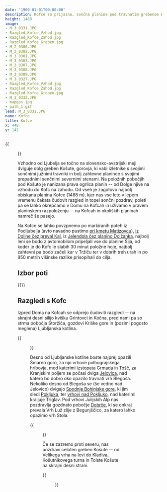 ```yaml
---
date: '1900-01-01T00:00:00'
description: Kofce so prijazna, sončna planina pod travnatim grebenom Košute.
height: 1488
image:
- M_3_0331.JPG
- Razgled_Kofce_Vzhod.jpg
- Razgled_Kofce_Zahod.jpg
- Razgled_Kofce_Greben.jpg
- M_2_0300.JPG
- M_3_0302.JPG
- M_3_0301.JPG
- M_3_0303.JPG
- M_3_0307.JPG
- M_3_0308.JPG
- M_3_0309.JPG
- M_3_0327.JPG
- Razgled_Kofce_Vzhod.jpg
- Razgled_Kofce_Zahod.jpg
- Razgled_Kofce_Greben.jpg
- M_3_0332.JPG
- mapgps.jpg
- path_1.gif
lead: M_3_0331.JPG
name: Kofce
title: Kofce
x: 448
y: 142
---
```

{{<figure src="M_3_0331.JPG" caption="Pogled na Kofce s Križa">}}

Vzhodno od Ljubelja se točno na slovensko-avstrijski meji dviguje dolg greben Košute, gorovja, ki vabi izletnike s svojimi sončnimi južnimi travniki in bolj zahtevne planince s svojimi prepadnimi senčnimi severnimi stenami. Na položnih pobočjih pod Košuto je nanizana prava ogrlica planin -- od Dolge njive na vzhodu do Kofc na zahodu. Od vseh je zagotovo najbolj obiskana planina Kofce (1488 m), kjer nas vse leto v lepem vremenu čakata čudovit razgled in topel sončni pozdrav, poleti pa se lahko okrepčamo v Domu na Kofcah in uživamo v pravem planinskem razpoloženju -- na Kofcah in okoliških planinah namreč še pasejo.

Na Kofce se lahko povzpnemo po markiranih poteh iz Podljubelja (avto navadno pustimo [pri kmetu Matizovcu](matizovec)), [iz Doline čez preval Kal](dolina), iz [Jelendola čez planino Dolžanka](dolzanka), najbolj leni se bodo z avtomobilom pripeljali vse do planine Šija, od koder je do Kofc le slabih 30 minut položne hoje, najbolj zahtevni pa bodo začeli kar v Tržiču ter v dobrih treh urah in po 950 metrih višinske razlike prisopihali do cilja.

## Izbor poti

{{<multipath-hike-list>}}

## Razgledi s Kofc
Izpred Doma na Kofcah se odprejo čudoviti razgledi -- na skrajni desni silijo kvišku Grintovci in Kočna, pred nami pa so strma pobočja Storžiča, gozdovi Kriške gore in (pozimi pogosto meglena) Ljubljanska kotlina.

{{<figure src="Razgled_Kofce_Vzhod.jpg" caption="Pogled proti vzhodu -- Grintovci in Storžič">}}

Desno od Ljubljanske kotline boste najprej opazili Šmarno goro, za njo vrhove polhograjskega hribovja, med katerimi izstopata [Grmada](../PolhograjskaGrmada) in [Tošč](../Tosc), za Kranjskim poljem se počasi dviga [Jelovica](../Jamnik_Vodice), nad katero bo dobro oko opazilo travnati vrh Blegoša. Nekoliko desno od Blegoša se (še vedno nad Jelovico) dvigajo [Spodnje Bohinjske gore](../CrnaPrst), ki jim sledi [Pokljuka](../Lipanca), ter [vrhovi nad Pokljuko](../DebelaPec), nad katerimi kraljuje Triglav. Pod vrhovi Julijskih Alp nas pozdravlja gozdnato pobočje [Dobrče](../Dobrca), ki se onkraj prevala Vrh Luž zlije z Begunjščico, za katero lahko opazimo vrh Stola.

{{<figure src="Razgled_Kofce_Zahod.jpg" caption="Pogled proti zahodu -- predalpska hribovja, Julijske Alpe in Karavanke">}}

Če se zazremo proti severu, nas pozdravi celoten greben Košute -- od Velikega vrha na levi do Kladiva, Košutnikovega turna in Tolste Košute na skrajni desni strani.

{{<figure src="Razgled_Kofce_Greben.jpg" caption="Greben Košute">}}
